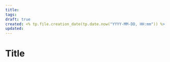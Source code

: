 ```yaml
---
title: 
tags: 
draft: true
created: <% tp.file.creation_date(tp.date.now("YYYY-MM-DD, HH:mm")) %>
updated:
---
```

# Title
